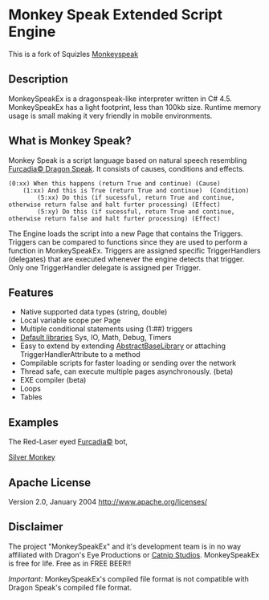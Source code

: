 # Monkey Speak Extended Script Engine
This is a fork of Squizles [Monkeyspeak](https://github.com/captkirk88/monkeyspeak)

## Description
MonkeySpeakEx is a dragonspeak-like interpreter written in C# 4.5. MonkeySpeakEx has a light footprint, less than 100kb size. Runtime memory usage is small making it very friendly in mobile environments.

## What is Monkey Speak?
Monkey Speak is a script language based on natural speech resembling [Furcadia&copy; Dragon Speak](http://www.furcadia.com/beekins/masons/knowledgebase/tds.html). It consists of causes, conditions and effects. 

``` Monkey Speak
(0:xx) When this happens (return True and continue) (Cause) 
	(1:xx) And this is True (return True and continue)  (Condition) 
		(5:xx) Do this (if sucessful, return True and continue, otherwise return false and halt furter processing) (Effect)
		(5:xy) Do this (if sucessful, return True and continue, otherwise return false and halt furter processing) (Effect)
```

The Engine loads the script into a new Page that contains the Triggers. Triggers can be compared to functions since they are used to perform a function in MonkeySpeakEx. Triggers are assigned specific TriggerHandlers (delegates) that are executed whenever the engine detects that trigger. Only one TriggerHandler delegate is assigned per Trigger.

## Features

* Native supported data types (string, double) 
* Local variable scope per Page 
* Multiple conditional statements using (1:##) triggers 
* [Default libraries](https://starship-avalon-projects.github.io/MonkeySpeakExtendedEngine/html/f0801825-eba4-44b1-4629-82ca22d81e8a.htm) Sys, IO, Math, Debug, Timers 
* Easy to extend by extending [AbstractBaseLibrary](https://starship-avalon-projects.github.io/MonkeySpeakExtendedEngine/html/16b41a55-314a-c426-9aaf-22da47e8e065.htm) or attaching TriggerHandlerAttribute to a method 
* Compilable scripts for faster loading or sending over the network 
* Thread safe, can execute multiple pages asynchronously. (beta) 
* EXE compiler (beta)
* Loops
* Tables

## Examples
The Red-Laser eyed [Furcadia&copy;](http://cms.furcadia.com) bot,

[Silver Monkey](http://silvermonkey.tsprojects.org)

## Apache License
Version 2.0, January 2004
http://www.apache.org/licenses/

## Disclaimer
The project "MonkeySpeakEx" and it's development team is in no way affiliated with Dragon's Eye Productions or [Catnip Studios](https://www.catnipstudios.com/). MonkeySpeakEx is free for life. Free as in FREE BEER!!

_Important:_ MonkeySpeakEx's compiled file format is not compatible with Dragon Speak's compiled file format.

